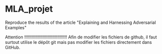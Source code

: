 # MLA_projet
Reproduce the results of the article "Explaining and Harnessing Adversarial Examples"

Attention !!!!!!!!!!!!!!!!!!!!!!!!!!!!!!!!!!!
Afin de modifier les fichiers de github, il faut surtout utilise le dépôt git mais pas modifier les fichiers directement dans GitHub.  
